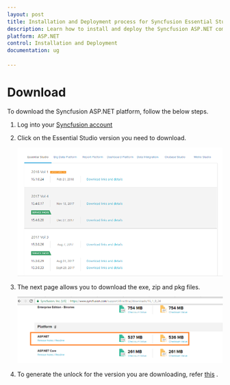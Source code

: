 ```yaml
---
layout: post
title: Installation and Deployment process for Syncfusion Essential Studio ASP.NET products
description: Learn how to install and deploy the Syncfusion ASP.NET component
platform: ASP.NET
control: Installation and Deployment
documentation: ug

---
```


# Download

To download the Syncfusion ASP.NET platform, follow the below steps.

1. Log into your [Syncfusion account](https://www.syncfusion.com/support/directtrac/downloads)

2. Click on the Essential Studio version you need to download.

   ![](ES-Installer-for-Individual-Platform_images/Download_img1.png)
   
3. The next page allows you to download the exe, zip and pkg files.

   ![](ES-Installer-for-Individual-Platform_images/Download_img2.png)

4. To generate the unlock for the version you are downloading, refer [this](https://www.syncfusion.com/kb/2326) .   

